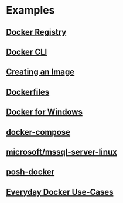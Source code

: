 # Examples

## [Docker Registry](./docker-registry)
## [Docker CLI](./docker-cli)
## [Creating an Image](./creating-an-image)
## [Dockerfiles](./dockerfiles)
## [Docker for Windows](./docker-for-windows)
## [docker-compose](./docker-compose)
## [microsoft/mssql-server-linux](./mssql-server-linux)
## [posh-docker](./posh-docker)
## [Everyday Docker Use-Cases](./use-cases)
